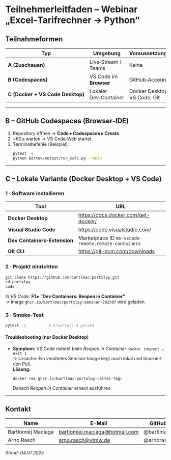 
# Teilnehmerleitfaden – Webinar „Excel‑Tarifrechner → Python“

## Teilnahmeformen

| Typ | Umgebung | Voraussetzungen |
|-----|----------|-----------------|
| **A (Zuschauen)** | Live‑Stream / Teams | Keine |
| **B (Codespaces)** | VS Code im **Browser** | GitHub‑Account |
| **C (Docker + VS Code Desktop)** | Lokaler Dev‑Container | Docker Desktop, VS Code, Git |

---

## B – GitHub Codespaces (Browser‑IDE)

1. Repository öffnen → **Code ▸ Codespaces ▸ Create**  
2. ~60 s warten → VS Code‑Web startet.  
3. Terminalbefehle (Beispiel):  
   ```bash
   pytest -q
   python Bartek/output/run_calc.py --help
   ```

---

## C – Lokale Variante (Docker Desktop + VS Code)

### 1 · Software installieren

| Tool | URL |
|------|-----|
| **Docker Desktop** | <https://docs.docker.com/get-docker/> |
| **Visual Studio Code** | <https://code.visualstudio.com/> |
| **Dev Containers‑Extension** | Marketplace ID `ms-vscode-remote.remote-containers` |
| **Git CLI** | <https://git-scm.com/downloads> |

### 2 · Projekt einrichten

```powershell
git clone https://github.com/bartlmac/portxlpy.git
cd portxlpy
code .
```

*In VS Code:* **F1 ▸ “Dev Containers: Reopen in Container”**  
→ Image `ghcr.io/bartlmac/portxlpy:seminar-202507` wird geladen.

### 3 · Smoke‑Test

```bash
pytest -q          # Erwartet: 4 passed
```

#### Troubleshooting (nur Docker Desktop)

* **Symptom:** VS Code meldet beim *Reopen in Container* `docker inspect … exit 1`  
  → Ursache: Ein veraltetes Seminar‑Image liegt noch lokal und blockiert den Pull.  
  **Lösung:**  
  ```powershell
  docker rmi ghcr.io/bartlmac/portxlpy:<altes‑Tag>
  ```
  Danach *Reopen in Container* erneut ausführen.

---

## Kontakt

| Name | E-Mail | GitHub |
|------|--------|--------|
| Bartlomiej Maciaga | bartlomiej.maciaga@hotmail.com | @bartlmac |
| Arno Rasch | arno.rasch@vtmw.de | @arnorasch |

*Stand: 04.07.2025*
